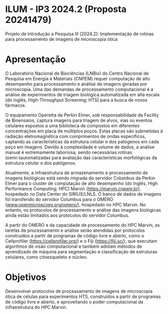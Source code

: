 # ILUM - IP3 2024.2 (Proposta 20241479)

Projeto de Introdução a Pesquisa III (2024.2): Implementação de rotinas para processamento de imagens de microscopia ótica

# Apresentação

O Laboratório Nacional de Biociências (LNBio) do Centro Nacional de Pesquisa em Energia e Materiais (CNPEM) requer computação de alto desempenho para processamento e análise de imagens geradas por microscopia. Uma das demandas de processamento computacional é a análise de experimentos de triagem biológica automatizada em alta escala (do inglês, High-Throughput Screening; HTS) para a busca de novos fármacos.

O equipamento Operetta da Perkin Elmer, sob responsabilidade da Facility de Bioensaios, captura imagens para triagem de alvos, vias ou eventos celulares expostos a uma biblioteca de compostos em diferentes concentrações em placa de múltiplos poços. Estas placas são submetidas à radiação eletromagnética com comprimentos de ondas específicos, captando as características da estrutura celular e dos patógenos em cada poço em imagens. Devido à complexidade e volume de dados, a análise manual é extremamente laboriosa, sendo necessárias rotinas (semi-)automatizadas para avaliação das características morfológicas da estrutura celular e dos patógenos.

Atualmente, a infraestrutura de armazenamento e processamento de imagens biológicas está sendo migrada do servidor Columbus da Perkin Elmer para o cluster de computação de alto desempenho (do inglês, High Performance Computing; HPC) Marvin (https://marvin.cnpem.br), hospedado no Data Center do SIRIUS/LNLS. O banco de dados de imagens foi transferido do servidor Columbus para o OMERO (www.openmicroscopy.org/omero/), hospedado no HPC Marvin. No entanto, os protocolos de processamento e análise das imagens biológicas ainda estão limitados aos protocolos do servidor Columbus. 

A partir do OMERO e da capacidade de processamento do HPC Marvin, as tarefas de processamento e análise serão atendidas por protocolos construídos a partir de programas de código livre e aberto, como o Cellprofiler (https://cellprofiler.org/) e o Fiji (https://fiji.sc/), que executam algoritmos de visão computacional e também adotam métodos de aprendizado de máquina para segmentação e classificação de estruturas celulares, como citoesqueleto e núcleo.

# Objetivos

Desenvolver protocolos de processamento de imagens de microscopia ótica de células para experimentos HTS, construídos a partir de programas de código livre e aberto, e aproveitando o poder computacional da infraestrutura do HPC Marvin.
